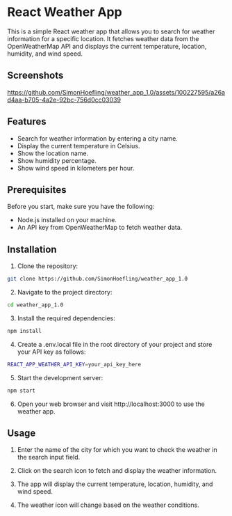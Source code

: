 
# React Weather App

This is a simple React weather app that allows you to search for weather information for a specific location. It fetches weather data from the OpenWeatherMap API and displays the current temperature, location, humidity, and wind speed.

## Screenshots

https://github.com/SimonHoefling/weather_app_1.0/assets/100227595/a26ad4aa-b705-4a2e-92bc-756d0cc03039


## Features

- Search for weather information by entering a city name.
- Display the current temperature in Celsius.
- Show the location name.
- Show humidity percentage.
- Show wind speed in kilometers per hour.


## Prerequisites
Before you start, make sure you have the following:


- Node.js installed on your machine.
- An API key from OpenWeatherMap to fetch weather data.


## Installation

1. Clone the repository:
```bash
git clone https://github.com/SimonHoefling/weather_app_1.0
```

2. Navigate to the project directory:
```bash
cd weather_app_1.0
```

3. Install the required dependencies:
```bash
npm install
```

4. Create a .env.local file in the root directory of your project and store your API key as follows:
```bash
REACT_APP_WEATHER_API_KEY=your_api_key_here
```

5. Start the development server:
```bash
npm start
```

6. Open your web browser and visit http://localhost:3000 to use the weather app.

## Usage

1. Enter the name of the city for which you want to check the weather in the search input field.

2. Click on the search icon to fetch and display the weather information.

3. The app will display the current temperature, location, humidity, and wind speed.

4. The weather icon will change based on the weather conditions.
